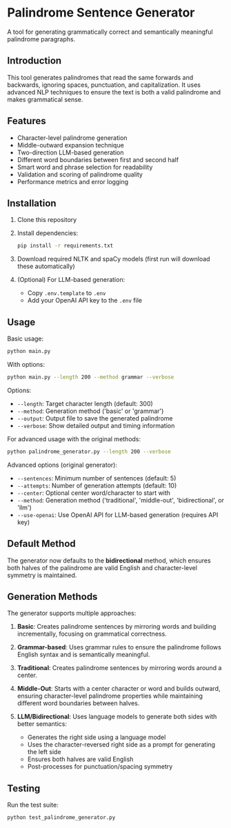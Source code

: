 # Palindrome Sentence Generator

A tool for generating grammatically correct and semantically meaningful palindrome paragraphs.

## Introduction

This tool generates palindromes that read the same forwards and backwards, ignoring spaces, punctuation, and capitalization. It uses advanced NLP techniques to ensure the text is both a valid palindrome and makes grammatical sense.

## Features

- Character-level palindrome generation
- Middle-outward expansion technique
- Two-direction LLM-based generation
- Different word boundaries between first and second half
- Smart word and phrase selection for readability
- Validation and scoring of palindrome quality
- Performance metrics and error logging

## Installation

1. Clone this repository
2. Install dependencies:

   ```bash
   pip install -r requirements.txt
   ```

3. Download required NLTK and spaCy models (first run will download these automatically)

4. (Optional) For LLM-based generation:
   - Copy `.env.template` to `.env`
   - Add your OpenAI API key to the `.env` file

## Usage

Basic usage:

```bash
python main.py
```

With options:

```bash
python main.py --length 200 --method grammar --verbose
```

Options:

- `--length`: Target character length (default: 300)
- `--method`: Generation method ('basic' or 'grammar')
- `--output`: Output file to save the generated palindrome
- `--verbose`: Show detailed output and timing information

For advanced usage with the original methods:

```bash
python palindrome_generator.py --length 200 --verbose
```

Advanced options (original generator):

- `--sentences`: Minimum number of sentences (default: 5)
- `--attempts`: Number of generation attempts (default: 10)
- `--center`: Optional center word/character to start with
- `--method`: Generation method ('traditional', 'middle-out', 'bidirectional', or 'llm')
- `--use-openai`: Use OpenAI API for LLM-based generation (requires API key)

## Default Method

The generator now defaults to the **bidirectional** method, which ensures both halves of the palindrome are valid English and character-level symmetry is maintained.

## Generation Methods

The generator supports multiple approaches:

1. **Basic**: Creates palindrome sentences by mirroring words and building incrementally, focusing on grammatical correctness.

2. **Grammar-based**: Uses grammar rules to ensure the palindrome follows English syntax and is semantically meaningful.

3. **Traditional**: Creates palindrome sentences by mirroring words around a center.

4. **Middle-Out**: Starts with a center character or word and builds outward, ensuring character-level palindrome properties while maintaining different word boundaries between halves.

5. **LLM/Bidirectional**: Uses language models to generate both sides with better semantics:
   - Generates the right side using a language model
   - Uses the character-reversed right side as a prompt for generating the left side
   - Ensures both halves are valid English
   - Post-processes for punctuation/spacing symmetry

## Testing

Run the test suite:

```bash
python test_palindrome_generator.py
```